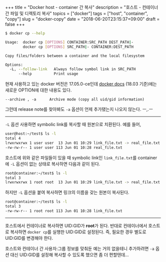 +++
title = "Docker host - container 간 복사"
description = "호스트 - 컨테이너 간 파일 및 디렉토리 복사"
topics = ["docker"]
tags = ["host", "container", "copy"]
slug = "docker-copy"
date = "2018-06-20T23:15:37+09:00"
draft = false
+++

```bash
$ docker cp --help

Usage:  docker cp [OPTIONS] CONTAINER:SRC_PATH DEST_PATH|-
        docker cp [OPTIONS] SRC_PATH|- CONTAINER:DEST_PATH

Copy files/folders between a container and the local filesystem

Options:
  -L, --follow-link   Always follow symbol link in SRC_PATH
      --help          Print usage
```

현재 사용하고 있는 docker 버전은 17.05.0-ce인데 [docker docs](https://docs.docker.com/engine/reference/commandline/cp/) (18.03 기준)에는 새로운 OPTION에 대한 내용도 있다.

```
--archive , -a		Archive mode (copy all uid/gid information)
```

그런데 release note를 찾아봐도 `-a` 옵션이 언제 추가됐는지 나오지 않는다. ㅡ,.ㅡ

---

`-L` 옵션 사용하면 symbolic link를 복사할 때 원본으로 치환된다. 예를 들어,

```bash
user@host:~/test$ ls -l
total 4
lrwxrwxrwx 1 user user  13 Jun 01 10:29 link_file.txt -> real_file.txt
-rw-rw-r-- 1 user user 113 Jun 01 10:28 real_file.txt
```

호스트에 위와 같은 파일들이 있을 때 symbolic link인 `link_file.txt`를 container에 `-L` 옵션이 없는 상태로 복사하면 다음과 같이 된다.

```bash
root@container:~/test$ ls -l
total 3
lrwxrwxrwx 1 root root  13 Jun 01 10:29 link_file.txt -> real_file.txt
```

하지만 `-L` 옵션을 붙여 복사하면 링크의 이름을 갖는 원본이 복사된다.

```bash
root@container:~/test$ ls -l
total 3
-rw-rw-r-- 1 root root 113 Jun 01 10:28 link_file.txt
```

---

호스트에서 컨테이너로 복사하면 UID:GID가 **root**가 된다. 반대로 컨테이너에서 호스트로 복사하면 `docker cp`를 실행한 UID:GID로 설정된다. 즉, 필요한 경우 별도로 UID:GID를 변경해야 한다.

호스트와 컨테이너 간 사용자:그룹 정보를 맞춰둔 예는 거의 없을테니 추가하려면 `-a` 옵션 대신 UID:GID를 설정해 복사할 수 있도록 했으면 좀 더 편할텐데...

